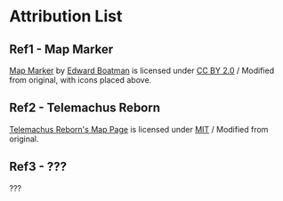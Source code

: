 ﻿# Attribution List


## Ref1 - Map Marker

[Map Marker](https://thenounproject.com/term/map-marker/462/) by [Edward Boatman](https://thenounproject.com/edward) is licensed under [CC BY 2.0](https://creativecommons.org/licenses/by/2.0/) / Modified from original, with icons placed above.

## Ref2 - Telemachus Reborn
[Telemachus Reborn's Map Page](https://forum.kerbalspaceprogram.com/index.php?/topic/179887-telemachus-reborn-ksp-v15x-17x/) is licensed under [MIT](https://github.com/TeleIO/Telemachus-1/blob/master/Licences/LICENCE) / Modified from original.

## Ref3 - ???
???
